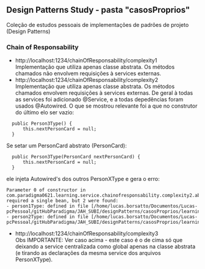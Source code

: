 ## Design Patterns Study - pasta "casosProprios"
Coleção de estudos pessoais de implementações de padrões de projeto (Design Patterns)
### Chain of Responsability
* http://localhost:1234/chainOfResponsability/complexity1  
Implementação que utiliza apenas classe abstrata. Os métodos chamados
não envolvem requisições à services externas.
* http://localhost:1234/chainOfResponsability/complexity2  
Implementação que utiliza apenas classe abstrata. Os métodos chamados
envolvem requisições à services externas. De geral à todas as services foi adicionado @Service, e a todas depedências foram usados @Autowired. O que se mostrou relevante foi
a que no construtor do último elo ser vazio:
```
  public Person3Type() {  
      this.nextPersonCard = null;  
  }
```
Se setar um PersonCard abstrato (PersonCard):
```
  public Person3Type(PersonCard nextPersonCard) {  
      this.nextPersonCard = null;  
  }
```
ele injeta Autowired's dos outros PersonXType e gera o erro:
```
Parameter 0 of constructor in com.paradigma0621.learning.service.chainofresponsability.complexity2.abstractchain.Person3TypeC2 required a single bean, but 2 were found:
- person1Type: defined in file [/home/lucas.borsatto/Documentos/Lucas-pcPessoal/gitHubParadigma/JAH_SUBI/designPatterns/casosProprios/learning/build/classes/java/main/com/paradigma0621/learning/service/chainofresponsability/complexity2/abstractchain/Person1Type.class]
- person2Type: defined in file [/home/lucas.borsatto/Documentos/Lucas-pcPessoal/gitHubParadigma/JAH_SUBI/designPatterns/casosProprios/learning/build/classes/java/main/com/paradigma0621/learning/service/chainofresponsability/complexity2/abstractchain/Person2Type.class]
```
* http://localhost:1234/chainOfResponsability/complexity3  
Obs IMPORTANTE: Ver caso acima - este caso é o de cima só que deixando a service
centralizada como global apenas na classe abstrata (e tirando as declarações da 
mesma service dos arquivos PersonXType).
